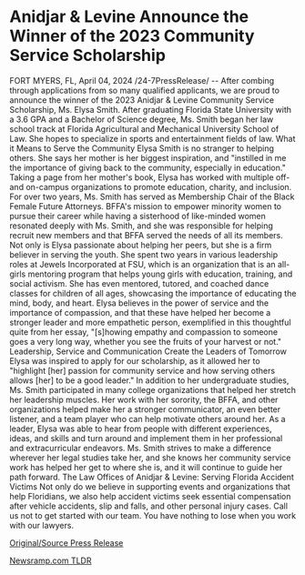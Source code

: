 # Anidjar & Levine Announce the Winner of the 2023 Community Service Scholarship

FORT MYERS, FL, April 04, 2024 /24-7PressRelease/ -- After combing through applications from so many qualified applicants, we are proud to announce the winner of the 2023 Anidjar & Levine Community Service Scholarship, Ms. Elysa Smith.  After graduating Florida State University with a 3.6 GPA and a Bachelor of Science degree, Ms. Smith began her law school track at Florida Agricultural and Mechanical University School of Law. She hopes to specialize in sports and entertainment fields of law.  What it Means to Serve the Community  Elysa Smith is no stranger to helping others. She says her mother is her biggest inspiration, and "instilled in me the importance of giving back to the community, especially in education." Taking a page from her mother's book, Elysa has worked with multiple off- and on-campus organizations to promote education, charity, and inclusion.  For over two years, Ms. Smith has served as Membership Chair of the Black Female Future Attorneys. BFFA's mission to empower minority women to pursue their career while having a sisterhood of like-minded women resonated deeply with Ms. Smith, and she was responsible for helping recruit new members and that BFFA served the needs of all its members.  Not only is Elysa passionate about helping her peers, but she is a firm believer in serving the youth. She spent two years in various leadership roles at Jewels Incorporated at FSU, which is an organization that is an all-girls mentoring program that helps young girls with education, training, and social activism. She has even mentored, tutored, and coached dance classes for children of all ages, showcasing the importance of educating the mind, body, and heart.  Elysa believes in the power of service and the importance of compassion, and that these have helped her become a stronger leader and more empathetic person, exemplified in this thoughtful quite from her essay, "[s]howing empathy and compassion to someone goes a very long way, whether you see the fruits of your harvest or not."  Leadership, Service and Communication Create the Leaders of Tomorrow    Elysa was inspired to apply for our scholarship, as it allowed her to "highlight [her] passion for community service and how serving others allows [her] to be a good leader." In addition to her undergraduate studies, Ms. Smith participated in many college organizations that helped her stretch her leadership muscles. Her work with her sorority, the BFFA, and other organizations helped make her a stronger communicator, an even better listener, and a team player who can help motivate others around her.  As a leader, Elysa was able to hear from people with different experiences, ideas, and skills and turn around and implement them in her professional and extracurricular endeavors. Ms. Smith strives to make a difference wherever her legal studies take her, and she knows her community service work has helped her get to where she is, and it will continue to guide her path forward.  The Law Offices of Anidjar & Levine: Serving Florida Accident Victims  Not only do we believe in supporting events and organizations that help Floridians, we also help accident victims seek essential compensation after vehicle accidents, slip and falls, and other personal injury cases. Call us not to get started with our team. You have nothing to lose when you work with our lawyers. 

[Original/Source Press Release](https://www.24-7pressrelease.com/press-release/509780/anidjar-levine-announce-the-winner-of-the-2023-community-service-scholarship) 

[Newsramp.com TLDR](https://newsramp.com/None) 